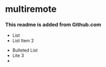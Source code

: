 # multiremote
### This readme is added from Github.com
- List
- List Item 2


* Bulleted List
* Lite 3
* 